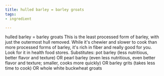 ```yaml
---
title: hulled barley = barley groats
tags:
- ingredient

---
```

hulled barley = barley groats This is the least processed form of barley, with just the outermost hull removed. While it's chewier and slower to cook than more processed forms of barley, it's rich in fiber and really good for you. Look for it in health food stores. Substitutes: pot barley (less nutritious, better flavor and texture) OR pearl barley (even less nutritious, even better flavor and texture; smaller, cooks more quickly) OR barley grits (takes less time to cook) OR whole white buckwheat groats
